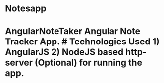 # Notesapp
# AngularNoteTaker Angular Note Tracker App.   # Technologies Used 1) AngularJS 2) NodeJS based http-server (Optional) for running the app.
